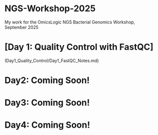 # NGS-Workshop-2025
My work for the OmicsLogic NGS Bacterial Genomics Workshop, September 2025

# [Day 1: Quality Control with FastQC]
(Day1_Quality_Control/Day1_FastQC_Notes.md)
# Day2: Coming Soon!
# Day3: Coming Soon!
# Day4: Coming Soon!
